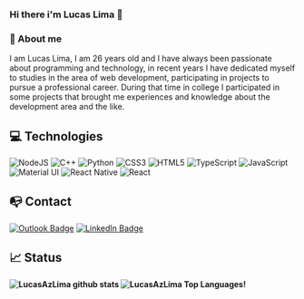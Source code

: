 ### Hi there i'm Lucas Lima 👋

### 📖 About me 

I am Lucas Lima, I am 26 years old and I have always been passionate about programming and technology, in recent years I have dedicated myself to studies in the area of web development, participating in projects to pursue a professional career.
During that time in college I participated in some projects that brought me experiences and knowledge about the development area and the like.

## 💻 Technologies
<div markdown="1" align="left" style="width:50%,padding:0% 15%"  >
<img alt="NodeJS" src="https://img.shields.io/badge/node.js%20-%2343853D.svg?&style=for-the-badge&logo=node.js&logoColor=white"/>
<img alt="C++" src="https://img.shields.io/badge/c++%20-%2300599C.svg?&style=for-the-badge&logo=c%2B%2B&ogoColor=white"/>
<img alt="Python" src="https://img.shields.io/badge/python%20-%2314354C.svg?&style=for-the-badge&logo=python&logoColor=white"/>
<img alt="CSS3" src="https://img.shields.io/badge/css3%20-%231572B6.svg?&style=for-the-badge&logo=css3&logoColor=white"/>
<img alt="HTML5" src="https://img.shields.io/badge/html5%20-%23E34F26.svg?&style=for-the-badge&logo=html5&logoColor=white"/>
<img alt="TypeScript" src="https://img.shields.io/badge/typescript%20-%23007ACC.svg?&style=for-the-badge&logo=typescript&logoColor=white"/>
<img alt="JavaScript" src="https://img.shields.io/badge/javascript%20-%23323330.svg?&style=for-the-badge&logo=javascript&logoColor=%23F7DF1E"/>
<img alt="Material UI" src="https://img.shields.io/badge/material%20ui%20-%230081CB.svg?&style=for-the-badge&logo=material-ui&logoColor=white"/>
<img alt="React Native" src="https://img.shields.io/badge/react_native%20-%2320232a.svg?&style=for-the-badge&logo=react&logoColor=%2361DAFB"/>
<img alt="React" src="https://img.shields.io/badge/react%20-%2320232a.svg?&style=for-the-badge&logo=react&logoColor=%2361DAFB"/>
</div>

## :mailbox_with_no_mail: Contact
[![Outlook Badge](https://img.shields.io/badge/Outlook-0078D4?style=flat&logo=microsoft-outlook&logoColor=white&link=mailto:lucas.a.lima13@outlook.com)](mailto:lucas.a.lima13@outlook.com)
[![LinkedIn Badge](https://img.shields.io/badge/-Lucas%20Lima-blue?style=flat&logo=Linkedin&logoColor=white&link=https://www.linkedin.com/in/lucasazlima/)](https://www.linkedin.com/in/lucasazlima/)
<b/>

## :chart_with_upwards_trend: Status
![LucasAzLima github stats](https://github-readme-stats.vercel.app/api?username=LucasAzLima&show_icons=true&theme=dark)
<b/>
![LucasAzLima Top Languages!](https://github-readme-stats.vercel.app/api/top-langs/?username=LucasAzLima&layout=compact&theme=dracula)
